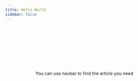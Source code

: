```yaml
---
title: Hello World
sidebar: false
---
```


# 

</br>
</br>
</br>
</br>
</br>
</br>
</br>

<center> You can use navbar to find the article you need </center>

